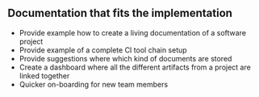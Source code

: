 ## Documentation that fits the implementation
- Provide example how to create a living documentation of a software project
- Provide example of a complete CI tool chain setup
- Provide suggestions where which kind of documents are stored
- Create a dashboard where all the different artifacts from a project are linked together
- Quicker on-boarding for new team members 